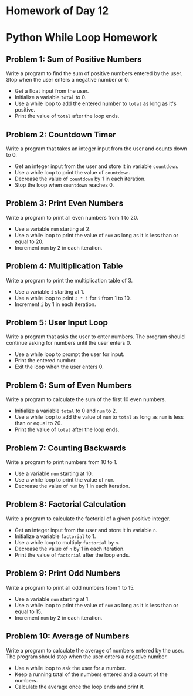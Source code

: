 # Homework of Day 12

# Python While Loop Homework

## Problem 1: Sum of Positive Numbers
Write a program to find the sum of positive numbers entered by the user. Stop when the user enters a negative number or 0.

- Get a float input from the user.
- Initialize a variable `total` to 0.
- Use a while loop to add the entered number to `total` as long as it's positive.
- Print the value of `total` after the loop ends.

## Problem 2: Countdown Timer
Write a program that takes an integer input from the user and counts down to 0.

- Get an integer input from the user and store it in variable `countdown`.
- Use a while loop to print the value of `countdown`.
- Decrease the value of `countdown` by 1 in each iteration.
- Stop the loop when `countdown` reaches 0.

## Problem 3: Print Even Numbers
Write a program to print all even numbers from 1 to 20.

- Use a variable `num` starting at 2.
- Use a while loop to print the value of `num` as long as it is less than or equal to 20.
- Increment `num` by 2 in each iteration.

## Problem 4: Multiplication Table
Write a program to print the multiplication table of 3.

- Use a variable `i` starting at 1.
- Use a while loop to print `3 * i` for `i` from 1 to 10.
- Increment `i` by 1 in each iteration.

## Problem 5: User Input Loop
Write a program that asks the user to enter numbers. The program should continue asking for numbers until the user enters 0.

- Use a while loop to prompt the user for input.
- Print the entered number.
- Exit the loop when the user enters 0.

## Problem 6: Sum of Even Numbers
Write a program to calculate the sum of the first 10 even numbers.

- Initialize a variable `total` to 0 and `num` to 2.
- Use a while loop to add the value of `num` to `total` as long as `num` is less than or equal to 20.
- Print the value of `total` after the loop ends.

## Problem 7: Counting Backwards
Write a program to print numbers from 10 to 1.

- Use a variable `num` starting at 10.
- Use a while loop to print the value of `num`.
- Decrease the value of `num` by 1 in each iteration.

## Problem 8: Factorial Calculation
Write a program to calculate the factorial of a given positive integer.

- Get an integer input from the user and store it in variable `n`.
- Initialize a variable `factorial` to 1.
- Use a while loop to multiply `factorial` by `n`.
- Decrease the value of `n` by 1 in each iteration.
- Print the value of `factorial` after the loop ends.

## Problem 9: Print Odd Numbers
Write a program to print all odd numbers from 1 to 15.

- Use a variable `num` starting at 1.
- Use a while loop to print the value of `num` as long as it is less than or equal to 15.
- Increment `num` by 2 in each iteration.

## Problem 10: Average of Numbers
Write a program to calculate the average of numbers entered by the user. The program should stop when the user enters a negative number.

- Use a while loop to ask the user for a number.
- Keep a running total of the numbers entered and a count of the numbers.
- Calculate the average once the loop ends and print it.
